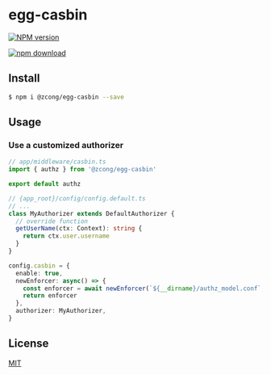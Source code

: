 # egg-casbin

[![NPM version][npm-image]][npm-url]
<!-- [![build status][travis-image]][travis-url] -->
<!-- [![Test coverage][codecov-image]][codecov-url] -->
<!-- [![David deps][david-image]][david-url] -->
<!-- [![Known Vulnerabilities][snyk-image]][snyk-url] -->
[![npm download][download-image]][download-url]

[npm-image]:https://img.shields.io/npm/v/@zcong/egg-casbin.svg?style=flat-square
[npm-url]: https://npmjs.org/package/@zcong/egg-casbin
[travis-image]: https://img.shields.io/travis/eggjs/egg-casbin.svg?style=flat-square
[travis-url]: https://travis-ci.org/eggjs/egg-casbin
[codecov-image]: https://img.shields.io/codecov/c/github/eggjs/egg-casbin.svg?style=flat-square
[codecov-url]: https://codecov.io/github/eggjs/egg-casbin?branch=master
[david-image]: https://img.shields.io/david/eggjs/egg-casbin.svg?style=flat-square
[david-url]: https://david-dm.org/eggjs/egg-casbin
[snyk-image]: https://snyk.io/test/npm/egg-casbin/badge.svg?style=flat-square
[snyk-url]: https://snyk.io/test/npm/egg-casbin
[download-image]: https://img.shields.io/npm/dm/@zcong/egg-casbin.svg?style=flat-square
[download-url]: https://npmjs.org/package/@zcong/egg-casbin

<!--
Description here.
-->

## Install

```bash
$ npm i @zcong/egg-casbin --save
```

## Usage

### Use a customized authorizer

```ts
// app/middleware/casbin.ts
import { authz } from '@zcong/egg-casbin'

export default authz
```

```ts
// {app_root}/config/config.default.ts
// ...
class MyAuthorizer extends DefaultAuthorizer {
  // override function
  getUserName(ctx: Context): string {
    return ctx.user.username
  }
}

config.casbin = {
  enable: true,
  newEnforcer: async() => {
    const enforcer = await newEnforcer(`${__dirname}/authz_model.conf`, `${__dirname}/authz_policy.csv`)
    return enforcer
  },
  authorizer: MyAuthorizer,
}
```

## License

[MIT](LICENSE)
